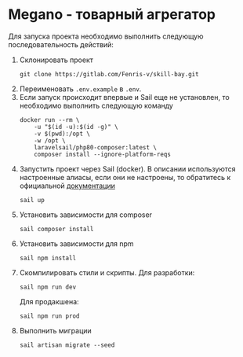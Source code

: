 # Megano - товарный агрегатор

Для запуска проекта необходимо выполнить следующую последовательность действий:

1. Склонировать проект
   ```shell
   git clone https://gitlab.com/Fenris-v/skill-bay.git
   ```
2. Переименовать `.env.example` в `.env`.
3. Если запуск происходит впервые и Sail еще не установлен, то необходимо выполнить следующую команду
   ```shell
   docker run --rm \
       -u "$(id -u):$(id -g)" \
       -v $(pwd):/opt \
       -w /opt \
       laravelsail/php80-composer:latest \
       composer install --ignore-platform-reqs
   ```
4. Запустить проект через Sail (docker). В описании используются настроенные алиасы, если они не настроены, то
   обратитесь к официальной [документации](https://laravel.com/docs/8.x/sail#configuring-a-bash-alias)
   ```shell
   sail up
   ```
5. Установить зависимости для composer
   ```shell
   sail composer install
   ```
6. Установить зависимости для npm
   ```shell
   sail npm install
   ```
7. Скомпилировать стили и скрипты. Для разработки:
   ```shell
   sail npm run dev
   ```
   Для продакшена:
   ```shell
   sail npm run prod
   ```
8. Выполнить миграции
   ```shell
   sail artisan migrate --seed
   ```

